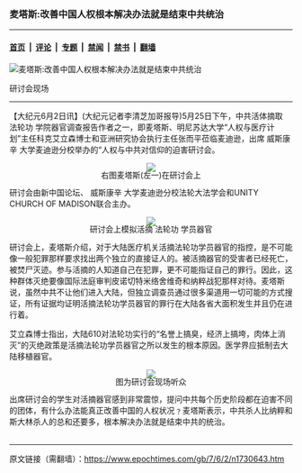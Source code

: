 ### 麦塔斯:改善中国人权根本解决办法就是结束中共统治

---

#### [首页](../../../..?n1730643) &nbsp;|&nbsp; [评论](../../../../../epoch-comment?n1730643) &nbsp;|&nbsp; [专题](../../../../../epoch-special?n1730643) &nbsp;|&nbsp; [禁闻](../../../../../epoch-news?n1730643) &nbsp;|&nbsp; [禁书](../../../../../books?n1730643) &nbsp;|&nbsp; [翻墙](https://github.com/gfw-breaker/nogfw/blob/master/README.md?n1730643)


<div><img alt="麦塔斯:改善中国人权根本解决办法就是结束中共统治" class="attachment-djy_600_400 size-djy_600_400 wp-post-image" src="https://i.epochtimes.com/assets/uploads/2007/06/706011929461114-600x400.jpg"/>
<div class="caption">
 <p>
  研讨会现场
 </p>
</div></div><hr/><div class="post_content" id="artbody" itemprop="articleBody">
 <!-- article content begin -->
 <p>
  【大纪元6月2日讯】(大纪元记者李清芝加哥报导)5月25日下午，中共活体摘取
  <ok href="https://www.epochtimes.com/gb/tag/%E6%B3%95%E8%BD%AE%E5%8A%9F.html">
   法轮功
  </ok>
  学院器官调查报告作者之一，即麦塔斯、明尼苏达大学“人权与医疗计划”主任科克艾立森博士和亚洲研究协会执行主任张而平莅临麦迪逊，出席
  <ok href="https://www.epochtimes.com/gb/tag/%E5%A8%81%E6%96%AF%E5%BA%B7%E8%BE%9B.html">
   威斯康辛
  </ok>
  大学麦迪逊分校举办的“人权与中共对信仰的迫害研讨会。
 </p>
 <p>
  <div style="line-height:90%;text-align:center">
   <ok href="/i6/706011930601114.jpg">
    <img src="/i6/706011930601114--ss.jpg"/>
   </ok>
   <br/>
   <span class="bn12">
    右图麦塔斯(左一)在研讨会上
   </span>
  </div>
  <p>
   研讨会由新中国论坛、
   <ok href="https://www.epochtimes.com/gb/tag/%E5%A8%81%E6%96%AF%E5%BA%B7%E8%BE%9B.html">
    威斯康辛
   </ok>
   大学麦迪逊分校法轮大法学会和UNITY CHURCH OF MADISON联合主办。
  </p>
  <p>
   <div style="line-height:90%;text-align:center">
    <ok href="/i6/706011929591114.jpg">
     <img src="/i6/706011929591114--ss.jpg"/>
    </ok>
    <br/>
    <span class="bn12">
     研讨会上模拟活摘
     <ok href="https://www.epochtimes.com/gb/tag/%E6%B3%95%E8%BD%AE%E5%8A%9F.html">
      法轮功
     </ok>
     学员器官
    </span>
   </div>
   <p>
    研讨会上，麦塔斯介绍，对于大陆医疗机关活摘法轮功学员器官的指控，是不可能像一般犯罪那样要求找出两个独立的直接证人的。被活摘器官的受害者已经死亡，被焚尸灭迹。参与活摘的人知道自己在犯罪，更不可能指证自己的罪行。因此，这种群体灭绝要像国际法庭审判皮诺切特米络舍维奇和纳粹战犯那样对待。麦塔斯说，虽然中共不让他们进入大陆，但独立调查员通过很多渠道用一切可能的方式搜证，所有证据均证明活摘法轮功学员器官的罪行在大陆各省大面积发生并且仍在进行着。
   </p>
   <p>
    艾立森博士指出，大陆610对法轮功实行的“名誉上搞臭，经济上搞垮，肉体上消灭”的灭绝政策是活摘法轮功学员器官之所以发生的根本原因。医学界应抵制去大陆移植器官。
   </p>
   <p>
    <div style="line-height:90%;text-align:center">
     <ok href="/i6/706011929531114.jpg">
      <img src="/i6/706011929531114--ss.jpg"/>
     </ok>
     <br/>
     <span class="bn12">
      图为研讨会现场听众
     </span>
    </div>
    <p>
     出席研讨会的学生对活摘器官感到非常震惊，提问中共每个历史阶段都在迫害不同的团体，有什么办法能真正改善中国的人权状况﹖麦塔斯表示，中共杀人比纳粹和斯大林杀人的总和还要多，根本解决办法就是结束中共的统治。
     <br/>
     <font color="#ffffff">
      (http://www.dajiyuan.com)
     </font>
    </p>
    <!-- article content end -->
    <div id="below_article_ad">
    </div>
   </p>
  </p>
 </p>
</div>


---

原文链接（需翻墙）：https://www.epochtimes.com/gb/7/6/2/n1730643.htm